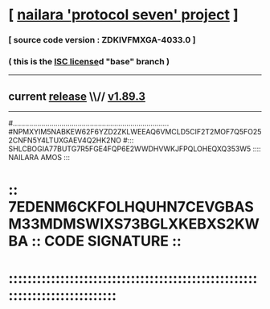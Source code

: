 
# [ [nailara 'protocol seven' project](http://nailara.network/) ]

### [ source code version : ZDKIVFMXGA-4033.0 ]

### ( this is the [ISC license](license)d "base" branch )
---
## current [release](https://github.com/nailara-technologies/protocol-7/releases) \\\\// [v1.89.3](https://github.com/nailara-technologies/protocol-7/releases/tag/v1.89.3)
---

#.............................................................................
#NPMXYIM5NABKEW62F6YZD2ZKLWEEAQ6VMCLD5CIF2T2MOF7Q5FO252CNFN5Y4LTUXGAEV4Q2HK2NO
#::: SHLCBOGIA77BUTG7R5FGE4FQP6E2WWDHVWKJFPQLOHEQXQ353W5 :::: NAILARA AMOS :::
# :: 7EDENM6CKFOLHQUHN7CEVGBASM33MDMSWIXS73BGLXKEBXS2KWBA :: CODE SIGNATURE ::
# ::::::::::::::::::::::::::::::::::::::::::::::::::::::::::::::::::::::::::::

